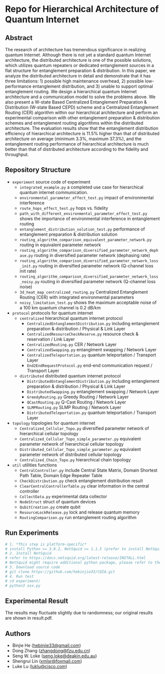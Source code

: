 # Repo for Hierarchical Architecture of Quantum Internet
## Abstract
The research of architecture has tremendous significance in realizing quantum Internet. Although there is not yet a standard quantum Internet architecture, the distributed architecture is one of the possible solutions, which utilizes quantum repeaters or dedicated entanglement sources in a flat structure for entanglement preparation & distribution. In this paper, we analyze the distributed architecture in detail and demonstrate that it has three limitations: 1) possible high maintenance overhead, 2) possible low-performance entanglement distribution, and 3) unable to support optimal entanglement routing. We design a hierarchical quantum Internet architecture and a communication model to solve the problems above. We also present a W-state Based Centralized Entanglement Preparation & Distribution (W-state Based CEPD) scheme and a Centralized Entanglement Routing (CER) algorithm within our hierarchical architecture and perform an experimental comparison with other entanglement preparation & distribution schemes and entanglement routing algorithms within the distributed architecture. The evaluation results show that the entanglement distribution efficiency of hierarchical architecture is 11.5% higher than that of distributed architecture on average (minimum 3.3%, maximum 37.3%), and the entanglement routing performance of hierarchical architecture is much better than that of distributed architecture according to the fidelity and throughput.
## Repository Structure
- `experiment`                   source code of experiment
	+ `integrated_example.py`    a completed use case for hierarchical quantum internet communication.
	+ `environmental_parameter_effect_test.py` impact of environmental interference
	+ `route_hops_effect_test.py`     hops vs. fidelity
	+ `path_with_different_environmental_parameter_effect_test.py` shows the importance of environmental interference in entanglement routing
	+ `entanglement_distribution_solution_test.py` performance of entanglement preparation & distribution solution
	+ `routing_algorithm_comparison_equivalent_parameter_network.py` routing in equivalent parameter network
	+ `routing_algorithm_comparison_diversified_parameter_network_dephase.py` routing in diversified parameter network (dephasing rate)
	+ `routing_algorithm_comparison_diversified_parameter_network_loss_init.py` routing in diversified parameter network (Q-channel loss init rate)
	+ `routing_algorithm_comparison_diversified_parameter_network_loss_noisy.py` routing in diversified parameter network (Q-channel loss noise)
	+ `3d_heat_map_centralized_routing.py` Centralized Entanglement Routing (CER) with integrated environmental parameters
	+ `noisy_limitation_test.py` shows the maximum acceptable noise
of a 100 km quantum channel is 0.2 dB/km
- `protocol`                     protocols for quantum internet
	+ `centralized`                hierarchical quantum internet protocol
		* `CentralizedEntanglementDistribution.py` including entanglement preparation & distribution / Physical & Link Layer
		* `CentralizedResourceCheckReserve.py` resource check & reservation / Link Layer
		* `CentralizedRouting.py` CER / Network Layer
		* `CentralizedSwapping.py` entanglment swapping / Network Layer
		* `CentralizedTeleportation.py` quantum teleportation / Transport Layer
		* `End2EndRequestProtocol.py` end-end communication request / Transport Layer
	+ `distributed`                distributed quantum internet protocol
		* `DistributedEntanglementDistribution.py` including entanglement preparation & distribution / Physical & Link Layer
		* `DistributedSwapping.py` entanglement swapping / Network Layer
		* `GreedyRouting.py` Greedy Routing / Network Layer
		* `QCastRouting.py` Q-Cast Routing / Network Layer
		* `SLMPRouting.py` SLMP Routing / Network Layer
		* `DistributedTeleportation.py` quantum teleportation / Transport Layer
- `topology`                     topologies for quantum internet
	+ `Centralized_Cellular_Topo.py` diversified parameter network of hierarchical cellular topology
	+ `Centralized_Cellular_Topo_simple_parameter.py` equivalent parameter network of hierarchical cellular topology
	+ `Distributed_Cellular_Topo_simple_parameter.py` equivalent parameter network of distributed cellular topology
	+ `Centralized_Chain_Topo.py` hierarchical chain topology
- `util`                         utilities functions
	+ `CentralController.py` include Central State Matrix, Domain Shortest Path Table, Domain Edge Repeater Table
	+ `CheckDistribution.py` check entanglement distribution result
	+ `ClearCentralControllerTable.py` clear information in the central controller
	+ `CollectData.py` experimental data collector
	+ `NodeStruct` struct of quantum devices
	+ `QubitCreation.py` create qubit
	+ `ResourceLockRelease.py` lock and release quantum memory
	+ `RoutingComparison.py` run entanglement routing algorithm
## Run Experiments
```bash
# 1. *This step is platform-specific* 
# install Python >= 3.8.2, NetSquid >= 1.1.5 (prefer to install NetSquid 1.1.5)
# 2. Install NetSquid
# refer to https://docs.netsquid.org/latest-release/INSTALL.html
# NetSquid might require additional python package, please refer to the UserBook of NetSquid
# 3. Download source code
# git clone https://github.com/hebinjie33/CQIA.git
# 4. Run test
# cd experiment/
# python3 xxx.py
```
## Experimental Result
The results may fluctuate slightly due to randomness; our original results are shown in result.pdf.
## Authors
- Binjie He (hebinjie33@gmail.com)
- Dong Zhang (zhangdong@fzu.edu.cn)
- Seng W. Loke (seng.loke@deakin.edu.au)
- Shengrui Lin (xmlsr@foxmail.com)
- Luke Lu (luklu@cisco.com)